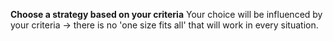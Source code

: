 **Choose a strategy based on your criteria**
Your choice will be influenced by your criteria -> there is no 'one size fits all' that will work in every situation. 